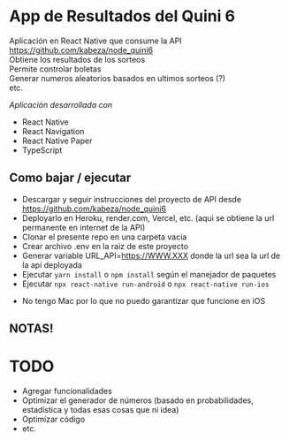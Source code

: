 # App de Resultados del Quini 6
Aplicación en React Native que consume la API https://github.com/kabeza/node_quini6  
Obtiene los resultados de los sorteos  
Permite controlar boletas  
Generar numeros aleatorios basados en ultimos sorteos (?)  
etc.

_Aplicación desarrollada con_
- React Native
- React Navigation
- React Native Paper
- TypeScript

## Como bajar / ejecutar
- Descargar y seguir instrucciones del proyecto de API desde https://github.com/kabeza/node_quini6 
- Deployarlo en Heroku, render.com, Vercel, etc. (aqui se obtiene la url permanente en internet de la API)
- Clonar el presente repo en una carpeta vacía
- Crear archivo .env en la raiz de este proyecto
- Generar variable URL_API=https://WWW.XXX donde la url sea la url de la api deployada
- Ejecutar `yarn install` o `npm install` según el manejador de paquetes
- Ejecutar `npx react-native run-android` o `npx react-native run-ios`
* No tengo Mac por lo que no puedo garantizar que funcione en iOS

## NOTAS!


# TODO

- Agregar funcionalidades
- Optimizar el generador de números (basado en probabilidades, estadística y todas esas cosas que ni idea)
- Optimizar código
- etc.
